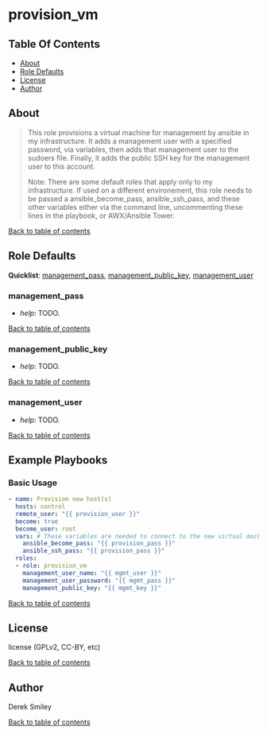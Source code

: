 # provision_vm

## Table Of Contents

* [About](#about)
* [Role Defaults](#role-defaults)
* [License](#license)
* [Author](#author)

## About

> This role provisions a virtual machine for management by ansible in my infrastructure. It adds a management user with a specified password, via variables, then adds that management user to the sudoers file. Finally, it adds the public SSH key for the management user to this account. 
>
> Note: There are some default roles that apply only to my infrastructure. If used on a different environement, this role needs to be passed a ansible_become_pass, ansible_ssh_pass, and these other variables either via the command line, uncommenting these lines in the playbook, or AWX/Ansible Tower.

[Back to table of contents](#table-of-contents)

## Role Defaults

**Quicklist**: [management_pass](#management_pass),
[management_public_key](#management_public_key),
[management_user](#management_user)

### management_pass 

* *help*: TODO.

[Back to table of contents](#table-of-contents)

### management_public_key 

* *help*: TODO.

[Back to table of contents](#table-of-contents)

### management_user 

* *help*: TODO.

[Back to table of contents](#table-of-contents)

## Example Playbooks

### Basic Usage

```yaml
- name: Provision new host(s)
  hosts: control
  remote_user: "{{ provision_user }}"
  become: true
  become_user: root
  vars: # These variables are needed to connect to the new virtual machine(s)
    ansible_become_pass: "{{ provision_pass }}"
    ansible_ssh_pass: "{{ provision_pass }}"
  roles:
  - role: provision_vm
    management_user_name: "{{ mgmt_user }}"
    management_user_password: "{{ mgmt_pass }}"
    management_public_key: "{{ mgmt_key }}"
```


[Back to table of contents](#table-of-contents)


## License

license (GPLv2, CC-BY, etc)

[Back to table of contents](#table-of-contents)

## Author

Derek Smiley

[Back to table of contents](#table-of-contents)
